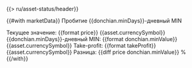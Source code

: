 {{> ru/asset-status/header}}

{{#with marketData}}
Пробитие {{donchian.minDays}}-дневный MIN

Текущее значение: {{format price}} {{asset.currencySymbol}}
{{donchian.minDays}}-дневный MIN: {{format donchian.minValue}} {{asset.currencySymbol}}
Take-profit: {{format takeProfit}} {{asset.currencySymbol}}
Разница: {{diff price donchian.minValue}} %
{{/with}}


